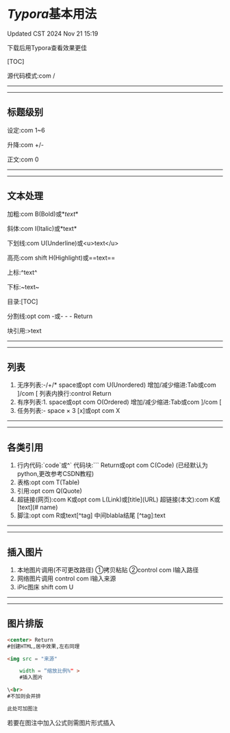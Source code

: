 # $Typora$基本用法
Updated CST 2024 Nov 21 15:19

下载后用Typora查看效果更佳

[TOC]

源代码模式:com /

------

------

## 标题级别

设定:com 1~6

升降:com +/-

正文:com 0

------

------

## 文本处理

加粗:com B(Bold)或\**text**

斜体:com I(Italic)或\*text*

下划线:com U(Underline)或\<u>text\</u>

高亮:com shift H(Highlight)或\==text==

上标:\^text^

下标:\~text~

目录:[TOC]

分割线:opt com -或- - - Return

块引用:>text

------

------

## 列表

1. 无序列表:-/+/* space或opt com U(Unordered)
   增加/减少缩进:Tab或com ]/com [
   列表内换行:control Return
2. 有序列表:1. space或opt com O(Ordered)
   增加/减少缩进:Tab或com ]/com [
3. 任务列表:- space × 3 [x]或opt com X

------

------

## 各类引用

1. 行内代码:\`code\`或^`
   代码块:``` Return或opt com C(Code)
   (已经默认为python,更改参考CSDN教程)
2. 表格:opt com T(Table)
3. 引用:opt com Q(Quote)
4. 超链接(网页):com K或opt com L(Link)或\[title](URL)
   超链接(本文):com K或\[text](# name)
5. 脚注:opt com R或text\[^tag] 中间blabla结尾 \[^tag]:text

------

------

## 插入图片

1. 本地图片调用(不可更改路径)
   ①拷贝粘贴
   ②control com I输入路径
2. 网络图片调用
   control com I输入来源
3. iPic图床
   shift com U

------

------

## 图片排版

```html
<center> Return
#创建HTML,居中效果,左右同理

<img src = "来源"

	width = “缩放比例%" >
	#插入图片

\<br>
#不加则会并排

此处可加图注
```

若要在图注中加入公式则需图片形式插入
